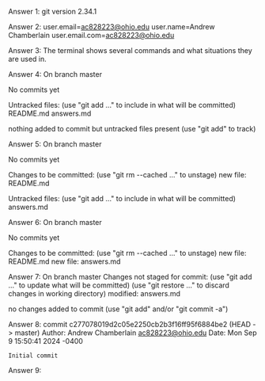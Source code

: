 Answer 1:
git version 2.34.1

Answer 2:
user.email=ac828223@ohio.edu
user.name=Andrew Chamberlain
user.email.com=ac828223@ohio.edu

Answer 3:
The terminal shows several commands and what situations they are used in.

Answer 4:
On branch master

No commits yet

Untracked files:
  (use "git add <file>..." to include in what will be committed)
	README.md
	answers.md

nothing added to commit but untracked files present (use "git add" to track)

Answer 5:
On branch master

No commits yet

Changes to be committed:
  (use "git rm --cached <file>..." to unstage)
	new file:   README.md

Untracked files:
  (use "git add <file>..." to include in what will be committed)
	answers.md

Answer 6:
On branch master

No commits yet

Changes to be committed:
  (use "git rm --cached <file>..." to unstage)
	new file:   README.md
	new file:   answers.md

Answer 7:
On branch master
Changes not staged for commit:
  (use "git add <file>..." to update what will be committed)
  (use "git restore <file>..." to discard changes in working directory)
	modified:   answers.md

no changes added to commit (use "git add" and/or "git commit -a")

Answer 8:
commit c277078019d2c05e2250cb2b3f16ff95f6884be2 (HEAD -> master)
Author: Andrew Chamberlain <ac828223@ohio.edu>
Date:   Mon Sep 9 15:50:41 2024 -0400

    Initial commit

Answer 9:
